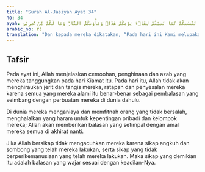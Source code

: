 ```yaml
---
title: "Surah Al-Jasiyah Ayat 34"
no: 34
ayah: وَقِيْلَ الْيَوْمَ نَنْسٰىكُمْ كَمَا نَسِيْتُمْ لِقَاۤءَ يَوْمِكُمْ هٰذَاۙ وَمَأْوٰىكُمُ النَّارُ وَمَا لَكُمْ مِّنْ نّٰصِرِيْنَ
arabic_no: ٣٤
translation: "Dan kepada mereka dikatakan, “Pada hari ini Kami melupakan kamu sebagaimana kamu telah melupakan pertemuan (dengan) harimu ini; dan tempat kembalimu ialah neraka dan se-kali-kali tidak akan ada penolong bagimu."
---
```


## Tafsir

Pada ayat ini, Allah menjelaskan cemoohan, penghinaan dan azab yang mereka tanggungkan pada hari Kiamat itu. Pada hari itu, Allah tidak akan menghiraukan jerit dan tangis mereka, ratapan dan penyesalan mereka karena semua yang mereka alami itu benar-benar sebagai pembalasan yang seimbang dengan perbuatan mereka di dunia dahulu.

Di dunia mereka menganiaya dan memfitnah orang yang tidak bersalah, menghalalkan yang haram untuk kepentingan pribadi dan kelompok mereka; Allah akan memberikan balasan yang setimpal dengan amal mereka semua di akhirat nanti.

Jika Allah bersikap tidak mengacuhkan mereka karena sikap angkuh dan sombong yang telah mereka lakukan, serta sikap yang tidak berperikemanusiaan yang telah mereka lakukan. Maka sikap yang demikian itu adalah balasan yang wajar sesuai dengan keadilan-Nya.